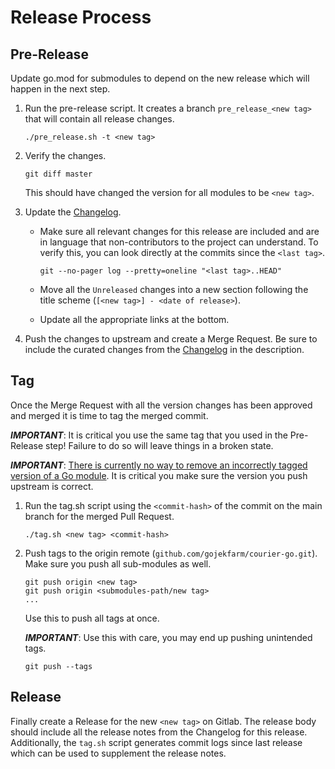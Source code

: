 # Release Process

## Pre-Release

Update go.mod for submodules to depend on the new release which will happen in the next step.

1. Run the pre-release script. It creates a branch `pre_release_<new tag>` that will contain all release changes.

    ```shell
    ./pre_release.sh -t <new tag>
    ```

2. Verify the changes.

    ```shell
    git diff master
    ```

   This should have changed the version for all modules to be `<new tag>`.

3. Update the [Changelog](./CHANGELOG.md).
    - Make sure all relevant changes for this release are included and are in language that non-contributors to the project can understand.
      To verify this, you can look directly at the commits since the `<last tag>`.

        ```shell
        git --no-pager log --pretty=oneline "<last tag>..HEAD"
        ```

    - Move all the `Unreleased` changes into a new section following the title scheme (`[<new tag>] - <date of release>`).
    - Update all the appropriate links at the bottom.

4. Push the changes to upstream and create a Merge Request.
   Be sure to include the curated changes from the [Changelog](./CHANGELOG.md) in the description.

## Tag

Once the Merge Request with all the version changes has been approved and merged it is time to tag the merged commit.

***IMPORTANT***: It is critical you use the same tag that you used in the Pre-Release step!
Failure to do so will leave things in a broken state.

***IMPORTANT***: [There is currently no way to remove an incorrectly tagged version of a Go module](https://github.com/golang/go/issues/34189).
It is critical you make sure the version you push upstream is correct.

1. Run the tag.sh script using the `<commit-hash>` of the commit on the main branch for the merged Pull Request.

    ```
    ./tag.sh <new tag> <commit-hash>
    ```

2. Push tags to the origin remote (`github.com/gojekfarm/courier-go.git`).
   Make sure you push all sub-modules as well.

    ```
    git push origin <new tag>
    git push origin <submodules-path/new tag>
    ...
    ```
    
    Use this to push all tags at once.
    
    ***IMPORTANT***: Use this with care, you may end up pushing unintended tags.
    ```shell
    git push --tags 
    ```

## Release

Finally create a Release for the new `<new tag>` on Gitlab.
The release body should include all the release notes from the Changelog for this release.
Additionally, the `tag.sh` script generates commit logs since last release which can be used to supplement the release notes.

